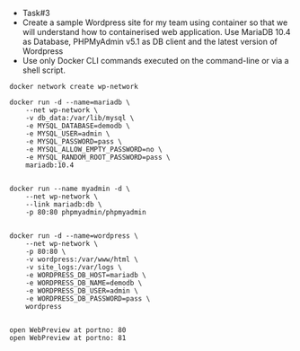 - Task#3
- Create a sample Wordpress site for my team using container so that we will understand how to containerised web application. Use MariaDB 10.4 as Database, PHPMyAdmin v5.1 as DB client and the latest version of Wordpress
- Use only Docker CLI commands executed on the command-line or via a shell script.
```
docker network create wp-network

docker run -d --name=mariadb \
    --net wp-network \
    -v db_data:/var/lib/mysql \
    -e MYSQL_DATABASE=demodb \
    -e MYSQL_USER=admin \
    -e MYSQL_PASSWORD=pass \
    -e MYSQL_ALLOW_EMPTY_PASSWORD=no \
    -e MYSQL_RANDOM_ROOT_PASSWORD=pass \
    mariadb:10.4


docker run --name myadmin -d \
    --net wp-network \
    --link mariadb:db \
    -p 80:80 phpmyadmin/phpmyadmin
    
   
docker run -d --name=wordpress \
    --net wp-network \
    -p 80:80 \
    -v wordpress:/var/www/html \
    -v site_logs:/var/logs \
    -e WORDPRESS_DB_HOST=mariadb \
    -e WORDPRESS_DB_NAME=demodb \
    -e WORDPRESS_DB_USER=admin \
    -e WORDPRESS_DB_PASSWORD=pass \
    wordpress
  

open WebPreview at portno: 80
open WebPreview at portno: 81
```
